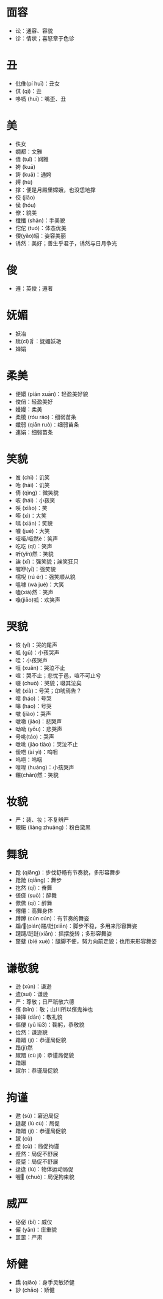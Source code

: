 # 面容
* 讼：通容、容貌
* 诊：情状；喜怒章于色诊
# 丑
* 仳倠(pí huī)：丑女
* 倛 (qī)：丑
* 哆噅 (huī)：嘴歪、丑
# 美
* 佚女
* 嫺都：文雅
* 僓 (tuǐ)：娴雅
* 姱 (kuā)
* 誇 (kuā)：通姱
* 嫮 (hù)
* 撑：便是月殿里嫦娥，也没恁地撑
* 佼 (jiǎo)
* 侯 (hóu)
* 僚：貌美
* 攕攕 (shān)：手美貌
* 佗佗 (tuó)：体态优美
* 偠(yǎo)紹：姿容美丽
* 诱然：美好；善生乎君子，诱然与日月争光
# 俊
* 遵：英俊；遵者

# 妩媚
* 妖冶
* 跐(cǐ)豸：妩媚妖艳
* 婵娟

# 柔美
* 便嬛 (pián xuān)：轻盈美好貌
* 俊俏：轻盈美好
* 嫚嫚：柔美
* 柔橈 (róu ráo)：细弱苗条
* 孅弱 (qiān ruò)：细弱苗条
* 連娟：细弱苗条

# 笑貌
* 蚩 (chī)：讥笑
* 咍 (hāi)：讥笑
* 倩 (qìng)：微笑貌
* 咳 (hái)：小孩笑
* 咲 (xiào)：笑
* 咥 (xì)：大笑
* 嘕 (xiān)：笑貌
* 噱 (jué)：大笑
* 哑哑/哑然è：笑声
* 吃吃 (qī)：笑声
* 听(yǐn)然：笑貌
* 誒 (xī)：强笑貌；誒笑狂只
* 喔咿(yī)：强笑貌
* 嚅唲 (rú ér)：强笑顺从貌
* 嗢噱 (wà jué)：大笑
* 嗑(xiā)然：笑声
* 嘄(jiāo)呱：欢笑声
# 哭貌
* 偯 (yǐ)：哭的尾声
* 呱 (gū)：小孩哭声
* 哇：小孩哭声
* 咺 (xuǎn)：哭泣不止
* 喧：哭不止；悲忧于邑，喧不可止兮
* 啜 (chuò)：哭貌；啜其泣矣
* 唬 (xià)：号哭；卬唬焉告？
* 噑 (háo)：号哭
* 嗥 (háo)：号哭
* 噭 (jiào)：哭声
* 噭噭 (jiào)：悲哭声
* 呦呦 (yōu)：悲哭声
* 号咷(táo)：哭声
* 噭咷 (jiào tiào)：哭泣不止
* 僾唈 (ài yì)：呜咽
* 呜唈：呜咽
* 喤喤 (huáng)：小孩哭声
* 冁(chǎn)然：笑貌

# 妆貌
* 严：装、妆；不复辨严
* 靚糚 (liàng zhuāng)：粉白黛黑
# 舞貌
* 跄 (qiāng)：步伐舒畅有节奏貌，多形容舞步
* 跄跄 (qiāng)：舞步
* 扢然 (qì)：奋舞
* 傞傞 (suō)：醉舞
* 僛僛 (qī)：醉舞
* 僊僊：高舞身体
* 蹲蹲 (cún cún)：有节奏的舞姿
* 蹁/𨇱(pián)躚/跹(xiān)：脚步不稳，多用来形容舞姿
* 躚躚/跹跹(xiān)：摇摆旋转；多形容舞姿
* 蹩躠 (bié xuè)：腿脚不便，努力向前走貌；也用来形容舞姿
# 谦敬貌
* 逊 (xùn)：谦逊
* 遗(suí)：谦逊
* 严：尊敬；日严祇敬六德
* 儐 (bīn)：敬；山川所以儐鬼神也
* 掸掸 (dǎn)：敬礼貌
* 傴僂 (yǔ lü3)：鞠躬，恭敬貌
* 俭然：谦逊貌
* 踖踖 (jí)：恭谨局促貌
* 踖(jí)然
* 踧踖 (cù jí)：恭谨局促貌
* 踖踧
* 踧尔：恭谨局促貌
# 拘谨
* 遬 (sù)：窘迫局促
* 趢趗 (lù cù)：局促
* 踖踖 (jí)：恭谨局促貌
* 踧 (cù)
* 蹙 (cù)：局促拘谨
* 蹙然：局促不舒展
* 蹙蹙：局促不舒展
* 逯逯 (lù)：物体运动局促
* 喔𪘏 (chuò)：局促拘束貌
# 威严
* 佖佖 (bì)：威仪
* 儼 (yǎn)：庄重貌
* 噩噩：严肃
# 矫健
* 蹻 (qiāo)：身手灵敏矫健
* 訬 (chāo)：矫健